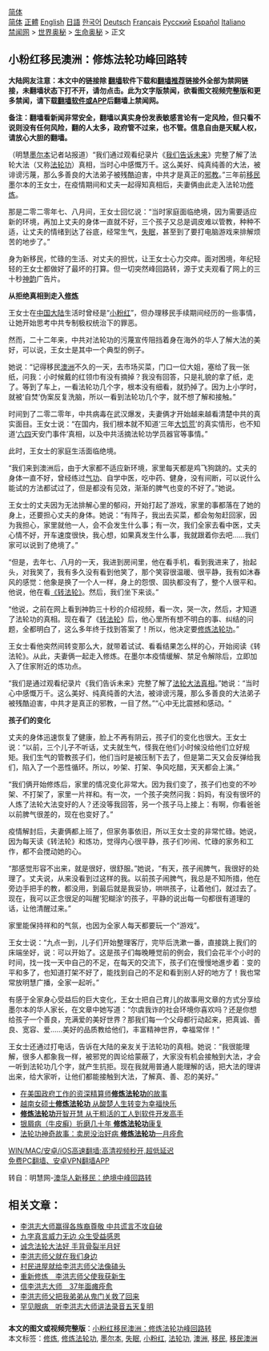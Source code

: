  <!-- 面包屑导航 --> <div class="breadcrumb"><!-- GTranslate: https://gtranslate.io/ -->  <div class="switcher notranslate">  <div class="selected">  <a href="#" onclick="return false;"> 简体</a>  </div>  <div class="option">  <a href="https://www.bannedbook.org" onclick="doGTranslate('zh-CN|zh-CN');jQuery('div.switcher div.selected a').html(jQuery(this).html());return false;" title="简体中文" class="nturl selected"> 简体</a>  <a href="https://www.bannedbook.org/zh-tw/" onclick="doGTranslate('zh-CN|zh-TW');jQuery('div.switcher div.selected a').html(jQuery(this).html());return false;" title="繁體中文" class="nturl"> 正體</a>  <a href="https://www.bannedbook.org/en/" onclick="doGTranslate('zh-CN|en');jQuery('div.switcher div.selected a').html(jQuery(this).html());return false;" title="English" class="nturl"> English</a>  <a href="https://www.bannedbook.org/ja/" onclick="doGTranslate('zh-CN|ja');jQuery('div.switcher div.selected a').html(jQuery(this).html());return false;" title="日本語" class="nturl"> 日語</a>  <a href="https://www.bannedbook.org/ko/" onclick="doGTranslate('zh-CN|ko');jQuery('div.switcher div.selected a').html(jQuery(this).html());return false;" title="한국어" class="nturl"> 한국어</a>  <a href="https://www.bannedbook.org/de/" onclick="doGTranslate('zh-CN|de');jQuery('div.switcher div.selected a').html(jQuery(this).html());return false;" title="Deutsch" class="nturl"> Deutsch</a>  <a href="https://www.bannedbook.org/fr/" onclick="doGTranslate('zh-CN|fr');jQuery('div.switcher div.selected a').html(jQuery(this).html());return false;" title="Français" class="nturl"> Français</a>  <a href="https://www.bannedbook.org/ru/" onclick="doGTranslate('zh-CN|ru');jQuery('div.switcher div.selected a').html(jQuery(this).html());return false;" title="Русский" class="nturl"> Русский</a>  <a href="https://www.bannedbook.org/es/" onclick="doGTranslate('zh-CN|es');jQuery('div.switcher div.selected a').html(jQuery(this).html());return false;" title="Español" class="nturl"> Español</a>  <a href="https://www.bannedbook.org/it/" onclick="doGTranslate('zh-CN|it');jQuery('div.switcher div.selected a').html(jQuery(this).html());return false;" title="Italiano" class="nturl"> Italiano</a>  </div>  </div>      <div class='breadcrumb-sub'><!-- Breadcrumb NavXT 6.3.0 --> <a href="https://www.bannedbook.org/" class="home">禁闻网</a> &gt; <a href="https://www.bannedbook.org/bnews/aomi/" class="category">世界奥秘</a> &gt; <a href="https://www.bannedbook.org/bnews/aomi/life/" class="category">生命奥秘</a> &gt; 正文</div></div><h2>小粉红移民澳洲：修炼法轮功峰回路转</h2> <p class="notice"><b>大陆网友注意：本文中的链接除 <a href="https://github.com/bannedbook/fanqiang" >翻墙</a>软件下载和<a href="https://github.com/killgcd/justmysocks/blob/master/README.md">翻墙推荐</a>链接外全部为禁网链接，未翻墙状态下打不开，请勿点击。此为文字版禁闻，欲看图文视频完整版和更多禁闻，请下载<a href="https://github.com/bannedbook/fanqiang">翻墙软件或APP</a>后翻墙上禁闻网。</p><p>备注：翻墙看新闻非常安全，翻墙以真实身份发表敏感言论有一定风险，但只看不说则没有任何风险，翻的人太多，政府管不过来，也不管。信息自由是天赋人权，请放心大胆的翻墙。</b></p>  <div class="entry"> <p></p> <p>（明慧<a href="https://www.bannedbook.org/bnews/tag/%e5%a2%a8%e5%b0%94%e6%9c%ac/" class="st_tag internal_tag" rel="tag" title="标签 墨尔本 下的日志">墨尔本</a>记者站报道）“我们通过观看纪录片《<span class='wp_keywordlink'><a href="纪录片：我们告诉未来" title="https://www.bannedbook.org/forum11/topic599.html" target="_blank">我们告诉未来</a></span>》完整了解了法轮大法（又称<a href="https://www.bannedbook.org/bnews/tag/%e6%b3%95%e8%bd%ae%e5%8a%9f/" class="st_tag internal_tag" rel="tag" title="标签 法轮功 下的日志">法轮功</a>）真相，当时心中感慨万千。这么美好、纯真纯善的大法，被诽谤污蔑，那么多善良的大法弟子被残酷迫害，中共才是真正的<span class='wp_keywordlink'><a href="https://www.bannedbook.org/forum11/topic281.html" title="禁片：评中国共产党的邪教本质" target="_blank">邪教</a></span>。”三年前<a href="https://www.bannedbook.org/bnews/tag/%e7%a7%bb%e6%b0%91/" class="st_tag internal_tag" rel="tag" title="标签 移民 下的日志">移民</a>墨尔本的王女士，在疫情期间和丈夫一起得知真相后，夫妻俩由此走入法轮功<span class='wp_keywordlink'><a href="https://www.qi-gong.me/" title="气功修炼网" target="_blank">修炼</a></span>。</p> <p>那是二零二零年七、八月间，王女士回忆说：“当时家庭面临绝境，因为需要适应新的环境，再加上丈夫的身体一直就不好，三个孩子又总是调皮难以管教，种种不适，让丈夫的情绪到达了谷底，经常生气，<a href="https://www.bannedbook.org/bnews/tag/%e5%a4%b1%e7%9c%a0/" class="st_tag internal_tag" rel="tag" title="标签 失眠 下的日志">失眠</a>，甚至到了要打电脑游戏来排解烦苦的地步了。”</p> <p>身为新移民，忙碌的生活、对丈夫的担忧，让王女士心力交瘁。面对困境，年纪轻轻的王女士都做好了最坏的打算。但一切突然峰回路转，源于丈夫观看了网上的三十秒<span class='wp_keywordlink_affiliate'><a href="https://zh-cn.shenyunperformingarts.org/" title="神韵" target="_blank">神韵</a></span>广告片。</p> <p><strong>从拒绝真相到走入<a href="https://www.bannedbook.org/bnews/tag/%e4%bf%ae%e7%82%bc/" class="st_tag internal_tag" rel="tag" title="标签 修炼 下的日志">修炼</a></strong></p> <p>王女士在<span class='wp_keywordlink_affiliate'><a href="https://www.bannedbook.org/" title="中国" target="_blank">中国</a></span><span class='wp_keywordlink_affiliate'><a href="https://www.bannedbook.org/" title="大陆" target="_blank">大陆</a></span>生活时曾经是“<a href="https://www.bannedbook.org/bnews/tag/%e5%b0%8f%e7%b2%89%e7%ba%a2/" class="st_tag internal_tag" rel="tag" title="标签 小粉红 下的日志">小粉红</a>”，但办理移民手续期间经历的一些事情，让她开始思考中共专制极权统治下的罪恶。</p> <p>然而，二十二年来，中共对法轮功的污蔑宣传阻挡着身在海外的华人了解大法的美好，可以说，王女士是其中一个典型的例子。</p>  <p>她说：“记得移民<a href="https://www.bannedbook.org/bnews/tag/%e6%be%b3%e6%b4%b2/" class="st_tag internal_tag" rel="tag" title="标签 澳洲 下的日志">澳洲</a>不久的一天，去市场买菜，门口一位大姐，塞给了我一张纸，问我：小时候戴的红领巾有没有摘掉？我没有回答，只是礼貌的拿了纸，走了。等到了车上，一看法轮功几个字，根本没有细看，就扔掉了。因为上小学时，就被‘自焚’伪案反复洗脑，所以一看到法轮功几个字，就不想了解和接触。”</p> <p>时间到了二零二零年，中共病毒在武汉爆发，夫妻俩才开始越来越看清楚中共的真实面目。王女士说：“在国内，我们根本就不知道‘三年<span class='wp_keywordlink'><a href="https://www.bannedbook.org/forum2/topic255.html" title="https://www.bannedbook.org/forum2/topic255.html" target="_blank">大饥荒</a></span>’的真实情形，也不知道‘<span class='wp_keywordlink'><a href="https://www.bannedbook.org/forum2/topic2509.html" title="《中国六四真相》" target="_blank">六四</a></span>天安门事件’真相，以及中共活摘法轮功学员器官等事情。”</p> <p>此时，王女士的家庭生活面临绝境。</p> <p>“我们来到澳洲后，由于大家都不适应新环境，家里每天都是鸡飞狗跳的。丈夫的身体一直不好，曾经练过<span class='wp_keywordlink'><a href="https://www.qi-gong.me/" title="气功修炼网" target="_blank">气功</a></span>、自学中医，吃中药、健身，没有间断，可以说什么能试的方法都试过了，但是都没有见效，渐渐的脾气也变的不好了。”她说。</p> <p>王女士的丈夫因为无法排解心里的郁闷，开始打起了游戏，家里的事都落在了她的身上，还要担心丈夫的身体。她说：“有阵子，我出去买菜，都会匆匆赶回家，因为我担心，家里就他一人，会不会发生什么事；有一次，我们全家去看中医，丈夫心情不好，开车速度很快，我心想，如果真发生什么事，我就跟着你去吧……我们家可以说到了绝境了。”</p> <p>“但是，去年七、八月的一天，我进到房间里，他在看手机，看到我进来了，抬起头，对我笑了，我有多久没有看到他笑了，那个笑容很温暖、很平静，我有如沐春风的感觉：他象是换了一个人一样，身上的怨恨、固执都没有了，整个人很平和。他说，他在看<a title="《转法轮》" href="http://gb.falundafa.org/chigb/zfl.htm" target="_blank" rel="noopener">《转法轮》</a>。然后，我们坐下来谈。”</p> <p>“他说，之前在网上看到神韵三十秒的介绍视频，看一次，哭一次，然后，才知道了法轮功的真相。现在看了《<span class='wp_keywordlink'><a href="https://gb.falundafa.org/chigb/zfl.htm" title="《转法轮》" target="_blank">转法轮</a></span>》后，他心里所有想不明白的事、纠结的问题，全都明白了，这么多年终于找到答案了！所以，他决定要<a href="https://www.bannedbook.org/bnews/tag/%E4%BF%AE%E7%82%BC%E6%B3%95%E8%BD%AE%E5%8A%9F/" class="st_tag internal_tag" rel="tag" title="标签 修炼法轮功 下的日志">修炼法轮功</a>。”</p>  <p>王女士看他突然间转变那么大，就带着试试、看看结果怎么样的心，开始阅读《转法轮》。从此，夫妻俩一起走入修炼。在墨尔本疫情缓解、禁足令解除后，立即加入了住家附近的炼功点。</p> <p>“我们是通过观看纪录片《我们告诉未来》完整了解了<span class='wp_keywordlink'><a href="https://www.bannedbook.org/forum3/topic51.html" title="电子书：法轮大法真相" target="_blank">法轮大法真相</a></span>。”她说：“当时心中感慨万千。这么美好、纯真纯善的大法，被诽谤污蔑，那么多善良的大法弟子被残酷迫害，中共才是真正的邪教，一目了然。”“心中无比震撼和感动。“</p> <p><strong>孩子们的变化</strong></p> <p>丈夫的身体迅速恢复了健康，脸上不再有阴云，孩子们的变化也很大。王女士说：“以前，三个儿子不听话，丈夫就生气，怪我在他们小时候没给他们立好规矩。我们生气的管教孩子们，他们当时是被压制下去了，但是第二天又会反弹给我们，陷入了一个恶性循环。所以，吵架、打架、争风吃醋，天天都会上演。”</p> <p>“我们俩开始修炼后，家里的情况变化非常大。因为我们变了，孩子们也变的不吵架、不打架了，家里一片祥和。有一次，一个孩子突然问我：妈妈，有没有很坏的人炼了法轮大法变好的人？还没等我回答，另一个孩子马上接上：有啊，你看爸爸以前脾气很差的，现在也变好了。”</p> <p>疫情解封后，夫妻俩都上班了，但家务事依旧，所以王女士变的非常忙碌。她说，因为每天读《转法轮》和炼功，觉得内心很平静，孩子们吵闹、忙碌的家务和工作，都不会搅动她的心。</p> <p>“那感觉形容不出来，就是很好，很舒服。”她说，“有天，孩子闹脾气，我很好的处理了。丈夫说，从来没看到过这样的我。以前孩子闹脾气，我总是不知所措，他在旁边手把手的教，都没用，到最后就是我妥协，哄哄孩子，让着他们，就过去了。现在，我可以正念很足的叫醒‘犯糊涂’的孩子，平静的说出每一句都很有道理的话，让他清醒过来。”</p>  <p>家里能保持祥和的气氛，也因为全家人每天都要玩一个“游戏”。</p> <p>王女士说：“九点一到，儿子们开始整理客厅，完毕后洗漱一番，直接跳上我们的床端坐好，说：可以开始了。这是孩子们每晚睡觉前的例会，我们会花半个小时的时间，找一找一天中自己的不足，在每天的交流下，孩子们在慢慢地進步着：变的平和多了，也知道打架不好了，能找到自己的不足和看到别人好的地方了！我也常常放明慧广播，全家一起听。”</p> <p>有感于全家身心受益后的巨大变化，王女士把自己育儿的故事用文章的方式分享给墨尔本的华人家长，在文章中她写道：“尔虞我诈的社会环境你喜欢吗？还是你想给孩子一个善良，充满爱的美好世界？那我们每一个父母都行动起来，把真诚、善良、宽容、爱……美好的品质教给他们，丰富精神世界，幸福常伴！”</p> <p>王女士还通过打电话，告诉在大陆的亲友关于法轮功的真相。她说：“我很能理解，很多人都象我一样，被邪党的舆论给蒙蔽了，大家没有机会接触到大法，才会一听到法轮功几个字，就产生抗拒。现在我就用普通人能理解的话，把大法的理讲出来，给大家听，让他们都能接触到大法，了解真、善、忍的美好。”</p> <ul class='op-related-articles' title='相关阅读'> <li><a href='https://www.bannedbook.org/bnews/cbnews/20210709/1583778.html' target='_blank'>在美国政府工作的资深精算师<b>修炼法轮功</b>的故事</a></li> <li><a href='https://www.bannedbook.org/bnews/cbnews/20210708/1583056.html' target='_blank'>越南女硕士<b>修炼法轮功</b> 从酸楚人生转变为幸福快乐</a></li> <li><a href='https://www.bannedbook.org/bnews/aomi/supernatural/20210706/1580923.html' target='_blank'><b>修炼法轮功</b>开智开慧 从干粗活的工人到软件开发高手</a></li> <li><a href='https://www.bannedbook.org/bnews/aomi/supernatural/20210706/1580922.html' target='_blank'>银屑病（牛皮癣）折磨几十年 <b>修炼法轮功</b>康复</a></li> <li><a href='https://www.bannedbook.org/bnews/aomi/supernatural/20210706/1580759.html' target='_blank'>法轮功神奇故事：卖房没治好病 <b>修炼法轮功</b>一月痊愈</a></li> </ul> <p class="texttj"> <a href="https://github.com/bannedbook/fanqiang/wiki/V2ray%E6%9C%BA%E5%9C%BA" target="_blank">WIN/MAC/安卓/iOS高速翻墙:高清视频秒开,超低延迟</a><br/> <a href="https://github.com/bannedbook/fanqiang/wiki/%E7%A6%81%E9%97%BB%E7%BD%91%E5%AE%89%E5%8D%93%E7%BF%BB%E5%A2%99%E6%96%B0%E9%97%BBAPP" target="_blank">免费PC翻墙、安卓VPN翻墙APP</a></p><p>转自：明慧网-<a href="https://www.minghui.org/mh/articles/2021/7/18/%E6%BE%B3%E5%8D%8E%E4%BA%BA%E6%96%B0%E7%A7%BB%E6%B0%91-%E7%BB%9D%E5%A2%83%E4%B8%AD%E5%B3%B0%E5%9B%9E%E8%B7%AF%E8%BD%AC-428152.html" target="_blank" rel="noopener">澳华人新移民：绝境中峰回路转</a></p> <h2>相关文章：</h2> <ul> <li><a href="https://master-li.qi-gong.me/thankmaster/510.html">李洪志大师赢得各族裔尊敬 中共谎言不攻自破</a></li> <li><a href="https://master-li.qi-gong.me/thankmaster/1019.html">九字真言威力无边 众生受益感恩</a></li> <li><a href="https://master-li.qi-gong.me/thankmaster/1866.html">诚念法轮大法好 手背骨裂半月好</a></li> <li><a href="https://master-li.qi-gong.me/thankmaster/1990.html">李洪志师父就在我们身边</a></li> <li><a href="https://master-li.qi-gong.me/thankmaster/1991.html">村民进屋就给李洪志师父法像磕头</a></li> <li><a href="https://master-li.qi-gong.me/thankmaster/2001.html">重新修炼　李洪志师父使我获新生</a></li> <li><a href="https://master-li.qi-gong.me/thankmaster/2002.html">信李洪志大师　37年面瘫痊愈</a></li> <li><a href="https://master-li.qi-gong.me/thankmaster/2004.html">李洪志师父把我弟弟从鬼门关救了回来</a></li> <li><a href="https://master-li.qi-gong.me/thankmaster/2005.html">罕见眼病　听李洪志大师讲法录音五天复明</a></li> </ul> </p> <a name='sharetosocial'></a>  <div style="margin-bottom:5px;padding-bottom:5px;clear:both"> <div id="archive-pix-1" class="banner-ads"> <!-- AuctionX Display platform tag START --> <div id="26318x728x90x621x_ADSLOT2" clicktrack="%%CLICK_URL_ESC%%"></div> <!-- AuctionX Display platform tag END --> </div> <div id="archive-pix-2" class="banner-ads"> <!-- AuctionX Display platform tag START --> <div id="26315x300x250x621x_ADSLOT2" clicktrack="%%CLICK_URL_ESC%%"></div> <!-- AuctionX Display platform tag END --> </div> </div>    <div id="archive-pix-1" class="banner-ads"> <!-- AuctionX Display platform tag START --> <div id="26318x728x90x621x_ADSLOT3" clicktrack="%%CLICK_URL_ESC%%"></div> <!-- AuctionX Display platform tag END --> </div> <div><b>本文的图文或视频完整版</b>：<a href='https://www.bannedbook.org/bnews/aomi/life/20210719/1589642.html'>小粉红移民澳洲：修炼法轮功峰回路转</a></div>  </div><!--END ENTRY--> <div class="postfooter"> <div>本文标签：<a href="https://www.bannedbook.org/bnews/tag/%e4%bf%ae%e7%82%bc/" rel="tag">修炼</a>, <a href="https://www.bannedbook.org/bnews/tag/%E4%BF%AE%E7%82%BC%E6%B3%95%E8%BD%AE%E5%8A%9F/" rel="tag">修炼法轮功</a>, <a href="https://www.bannedbook.org/bnews/tag/%e5%a2%a8%e5%b0%94%e6%9c%ac/" rel="tag">墨尔本</a>, <a href="https://www.bannedbook.org/bnews/tag/%e5%a4%b1%e7%9c%a0/" rel="tag">失眠</a>, <a href="https://www.bannedbook.org/bnews/tag/%e5%b0%8f%e7%b2%89%e7%ba%a2/" rel="tag">小粉红</a>, <a href="https://www.bannedbook.org/bnews/tag/%e6%b3%95%e8%bd%ae%e5%8a%9f/" rel="tag">法轮功</a>, <a href="https://www.bannedbook.org/bnews/tag/%e6%be%b3%e6%b4%b2/" rel="tag">澳洲</a>, <a href="https://www.bannedbook.org/bnews/tag/%e7%a7%bb%e6%b0%91/" rel="tag">移民</a>, <a href="https://www.bannedbook.org/bnews/tag/%E7%A7%BB%E6%B0%91%E6%BE%B3%E6%B4%B2/" rel="tag">移民澳洲</a></div>  </div><!--END POSTFOOTER--> 
